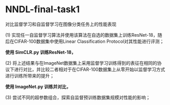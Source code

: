 # NNDL-final-task1
对比监督学习和自监督学习在图像分类任务上的性能表现

(1) 实现任一自监督学习算法并使用该算法在自选的数据集上训练ResNet-18，随后在CIFAR-100数据集中使用Linear Classification Protocol对其性能进行评测；

**使用  SimCLR.py  训练ResNet-18，**

(2) 将上述结果与在ImageNet数据集上采用监督学习训练得到的表征在相同的协议下进行对比，并比较二者相对于在CIFAR-100数据集上从零开始以监督学习方式进行训练所带来的提升；

**使用  ImageNet.py  训练并对比，**

(3) 尝试不同的超参数组合，探索自监督预训练数据集规模对性能的影响；

